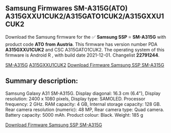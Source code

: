 <h2>Samsung Firmwares SM-A315G(ATO) A315GXXU1CUK2/A315GATO1CUK2/A315GXXU1CUK2</h2>
Download the Samsung firmware for the ✅ <strong>Samsung SSP </strong> ⭐ <strong>SM-A315G</strong> with product code <strong>ATO</strong> <strong> from Austria</strong>. This firmware has version number PDA <strong>A315GXXU1CUK2</strong> and CSC A315GATO1CUK2. The operating system of this firmware is Android R , with build date 2021-12-01. Changelist <strong>22791244</strong>.


[SM-A315G](https://samfirm.shop/samsung/model/SM-A315G)
[A315GXXU1CUK2](https://samfirm.shop/samsung/pda/A315GXXU1CUK2)
[Download Firmware Samsung SSP SM-A315G](https://samfirm.shop/samsung/firmware/479314)
<h2>Summary description:</h2>
<p>Samsung Galaxy A31 SM-A315G. Display diagonal: 16.3 cm (6.4"), Display resolution: 2400 x 1080 pixels, Display type: SAMOLED. Processor frequency: 2 GHz. RAM capacity: 4 GB, Internal storage capacity: 128 GB. Rear camera resolution (numeric): 48 MP, Rear camera type: Quad camera. Battery capacity: 5000 mAh. Product colour: Black. Weight: 185 g</p>


[Download Firmware Samsung SSP SM-A315G](https://samfirm.shop/samsung/firmware/479314)
